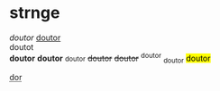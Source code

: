 # strnge
<i>doutor</i>
<u>doutor</u>
<br>doutot</br>
<strong>doutor</strong>
<b>doutor</b>
<small>doutor</small>
<del>doutor</del>
<strike>doutor</strike>
<sup>doutor</sup>
<sub>doutor</sub>
<mark>doutor</mark>

<abbr title="a dor é uma antiga colega">dor</abbr>
